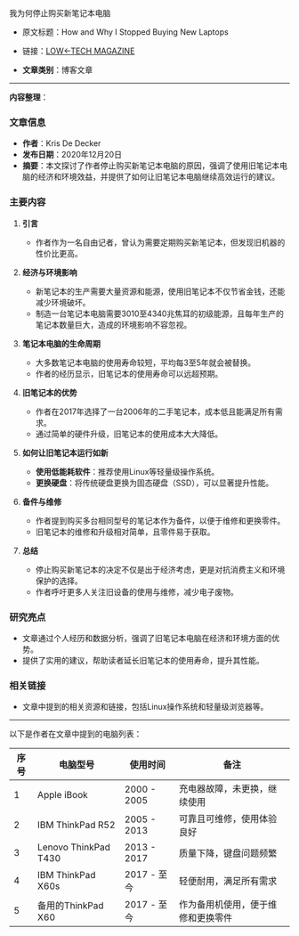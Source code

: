 我为何停止购买新笔记本电脑
- 原文标题：How and Why I Stopped Buying New Laptops
- 链接：[LOW←TECH MAGAZINE](https://solar.lowtechmagazine.com/2020/12/how-and-why-i-stopped-buying-new-laptops)

- **文章类别**：博客文章

---
**内容整理**：

### 文章信息
- **作者**：Kris De Decker
- **发布日期**：2020年12月20日
- **摘要**：本文探讨了作者停止购买新笔记本电脑的原因，强调了使用旧笔记本电脑的经济和环境效益，并提供了如何让旧笔记本电脑继续高效运行的建议。

### 主要内容
1. **引言**
   - 作者作为一名自由记者，曾认为需要定期购买新笔记本，但发现旧机器的性价比更高。

2. **经济与环境影响**
   - 新笔记本的生产需要大量资源和能源，使用旧笔记本不仅节省金钱，还能减少环境破坏。
   - 制造一台笔记本电脑需要3010至4340兆焦耳的初级能源，且每年生产的笔记本数量巨大，造成的环境影响不容忽视。

3. **笔记本电脑的生命周期**
   - 大多数笔记本电脑的使用寿命较短，平均每3至5年就会被替换。
   - 作者的经历显示，旧笔记本的使用寿命可以远超预期。

4. **旧笔记本的优势**
   - 作者在2017年选择了一台2006年的二手笔记本，成本低且能满足所有需求。
   - 通过简单的硬件升级，旧笔记本的使用成本大大降低。

5. **如何让旧笔记本运行如新**
   - **使用低能耗软件**：推荐使用Linux等轻量级操作系统。
   - **更换硬盘**：将传统硬盘更换为固态硬盘（SSD），可以显著提升性能。

6. **备件与维修**
   - 作者提到购买多台相同型号的笔记本作为备件，以便于维修和更换零件。
   - 旧笔记本的维修和升级相对简单，且零件易于获取。

7. **总结**
   - 停止购买新笔记本的决定不仅是出于经济考虑，更是对抗消费主义和环境保护的选择。
   - 作者呼吁更多人关注旧设备的使用与维修，减少电子废物。

### 研究亮点
- 文章通过个人经历和数据分析，强调了旧笔记本电脑在经济和环境方面的优势。
- 提供了实用的建议，帮助读者延长旧笔记本的使用寿命，提升其性能。

### 相关链接
- 文章中提到的相关资源和链接，包括Linux操作系统和轻量级浏览器等。

--- 
以下是作者在文章中提到的电脑列表：

| 序号 | 电脑型号                     | 使用时间           | 备注                                       |
|------|------------------------------|--------------------|--------------------------------------------|
| 1    | Apple iBook                  | 2000 - 2005        | 充电器故障，未更换，继续使用               |
| 2    | IBM ThinkPad R52             | 2005 - 2013        | 可靠且可维修，使用体验良好                 |
| 3    | Lenovo ThinkPad T430         | 2013 - 2017        | 质量下降，键盘问题频繁                     |
| 4    | IBM ThinkPad X60s            | 2017 - 至今        | 轻便耐用，满足所有需求                     |
| 5    | 备用的ThinkPad X60           | 2017 - 至今        | 作为备用机使用，便于维修和更换零件         |


